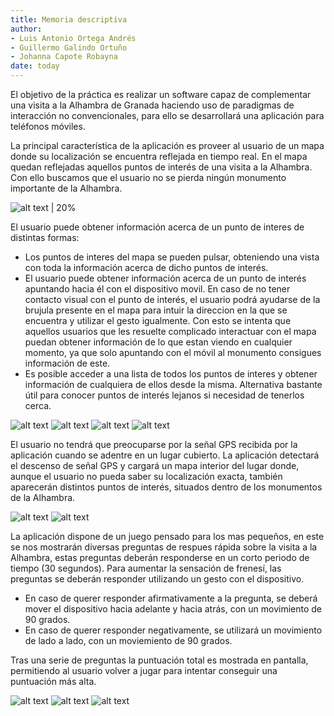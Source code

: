```yaml
---
title: Memoria descriptiva 
author: 
- Luis Antonio Ortega Andrés
- Guillermo Galindo Ortuño 
- Johanna Capote Robayna
date: today
---
```


El objetivo de la práctica es realizar un software capaz de complementar una visita a la Alhambra de Granada haciendo uso de paradigmas de interacción no convencionales, para ello se desarrollará una aplicación para teléfonos móviles.

La principal característica de la aplicación es proveer al usuario de un mapa donde su localización se encuentra reflejada en tiempo real. 
En el mapa quedan reflejadas aquellos puntos de interés de una visita a la Alhambra. Con ello buscamos que el usuario no se pierda ningún monumento importante de la Alhambra.

![alt text | 20%](mapa.jpg)

El usuario puede obtener información acerca de un punto de interes de distintas formas:

- Los puntos de interes del mapa se pueden pulsar, obteniendo una vista con toda la información acerca de dicho puntos de interés.
- El usuario puede obtener información acerca de un punto de interés apuntando hacia él con el dispositivo movil. En caso de no tener contacto visual con el punto de interés, el usuario podrá ayudarse de la brujula presente en el mapa para intuir la direccion en la que se encuentra y utilizar el gesto igualmente. Con esto se intenta que aquellos usuarios que les resuelte complicado interactuar con el mapa puedan obtener información de lo que estan viendo en cualquier momento, ya que solo apuntando con el móvil al monumento consigues información de este.
- Es posible acceder a una lista de todos los puntos de interes y obtener información de cualquiera de ellos desde la misma. Alternativa bastante útil para conocer puntos de interés lejanos si necesidad de tenerlos cerca.

![alt text](menu.jpg) ![alt text](buscarpunto.jpg) ![alt text](listapuntos.jpg) ![alt text](puntointeres.jpg)


El usuario no tendrá que preocuparse por la señal GPS recibida por la aplicación cuando se adentre en un lugar cubierto.
La aplicación detectará el descenso de señal GPS y cargará un mapa interior del lugar donde, aunque el usuario no pueda saber su localización exacta, también aparecerán distintos puntos de interés, situados dentro de los monumentos de la Alhambra.

![alt text](mapainterno.jpg) ![alt text](puntointerno.jpg)

La aplicación dispone de un juego pensado para los mas pequeños, en este se nos mostrarán diversas preguntas de respues rápida sobre la visita a la Alhambra, estas preguntas deberán responderse en un corto periodo de tiempo (30 segundos). Para aumentar la sensación de frenesí, las preguntas se deberán responder utilizando un gesto con el dispositivo.
- En caso de querer responder afirmativamente a la pregunta, se deberá mover el dispositivo hacia adelante y hacia atrás, con un movimiento de 90 grados.
- En caso de querer responder negativamente, se utilizará un movimiento de lado a lado, con un moviemiento de 90 grados.

Tras una serie de preguntas la puntuación total es mostrada en pantalla, permitiendo al usuario volver a jugar para intentar conseguir una puntuación más alta.

![alt text](juegobien.jpg) ![alt text](juegomal.jpg) ![alt text](puntuacion.jpg)
